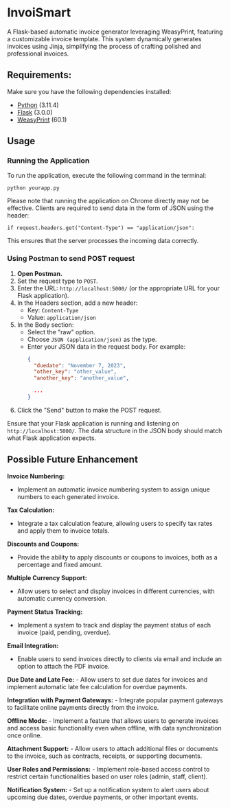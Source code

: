 # InvoiSmart

A Flask-based automatic invoice generator leveraging WeasyPrint, featuring a customizable invoice template. This system dynamically generates invoices using Jinja, simplifying the process of crafting polished and professional invoices.

## Requirements:

Make sure you have the following dependencies installed:

- [Python](https://www.python.org/) (3.11.4)
- [Flask](https://palletsprojects.com/p/flask/) (3.0.0)
- [WeasyPrint](https://weasyprint.readthedocs.io/) (60.1)

## Usage

### Running the Application

To run the application, execute the following command in the terminal:


`python yourapp.py`

Please note that running the application on Chrome directly may not be effective. Clients are required to send data in the form of JSON using the header:

`if request.headers.get("Content-Type") == "application/json":`

This ensures that the server processes the incoming data correctly.

### Using Postman to send POST request

1. **Open Postman.**
2. Set the request type to `POST`.
3. Enter the URL: `http://localhost:5000/` (or the appropriate URL for your Flask application).
4. In the Headers section, add a new header:
   - Key: `Content-Type`
   - Value: `application/json`
5. In the Body section:
   - Select the "raw" option.
   - Choose `JSON (application/json)` as the type.
   - Enter your JSON data in the request body. For example:
     ```json
     {
       "duedate": "November 7, 2023",
       "other_key": "other_value",
       "another_key": "another_value",
     
       ...
     }
     ```
6. Click the "Send" button to make the POST request.

Ensure that your Flask application is running and listening on `http://localhost:5000/`. The data structure in the JSON body should match what Flask application expects.


## Possible Future Enhancement


 **Invoice Numbering:**
   - Implement an automatic invoice numbering system to assign unique numbers to each generated invoice.

 **Tax Calculation:**
   - Integrate a tax calculation feature, allowing users to specify tax rates and apply them to invoice totals.

 **Discounts and Coupons:**
   - Provide the ability to apply discounts or coupons to invoices, both as a percentage and fixed amount.

 **Multiple Currency Support:**
   - Allow users to select and display invoices in different currencies, with automatic currency conversion.

 **Payment Status Tracking:**
   - Implement a system to track and display the payment status of each invoice (paid, pending, overdue).

 **Email Integration:**
   - Enable users to send invoices directly to clients via email and include an option to attach the PDF invoice.

 **Due Date and Late Fee:**
    - Allow users to set due dates for invoices and implement automatic late fee calculation for overdue payments.

 **Integration with Payment Gateways:**
    - Integrate popular payment gateways to facilitate online payments directly from the invoice.

 **Offline Mode:**
    - Implement a feature that allows users to generate invoices and access basic functionality even when offline, with data synchronization once online.

 **Attachment Support:**
    - Allow users to attach additional files or documents to the invoice, such as contracts, receipts, or supporting documents.

 **User Roles and Permissions:**
    - Implement role-based access control to restrict certain functionalities based on user roles (admin, staff, client).

 **Notification System:**
    - Set up a notification system to alert users about upcoming due dates, overdue payments, or other important events.


